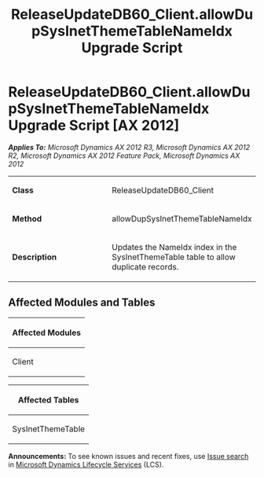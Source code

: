﻿---
title: ReleaseUpdateDB60_Client.allowDupSysInetThemeTableNameIdx Upgrade Script
TOCTitle: ReleaseUpdateDB60_Client.allowDupSysInetThemeTableNameIdx Upgrade Script
ms:assetid: 88b1a3f6-c1c5-b47c-5935-4f8f632539d1
ms:mtpsurl: https://msdn.microsoft.com/en-us/library/JJ736365(v=AX.60)
ms:contentKeyID: 49709555
ms.date: 05/18/2015
mtps_version: v=AX.60
---

# ReleaseUpdateDB60\_Client.allowDupSysInetThemeTableNameIdx Upgrade Script [AX 2012]


_**Applies To:** Microsoft Dynamics AX 2012 R3, Microsoft Dynamics AX 2012 R2, Microsoft Dynamics AX 2012 Feature Pack, Microsoft Dynamics AX 2012_

<table>
<colgroup>
<col style="width: 50%" />
<col style="width: 50%" />
</colgroup>
<tbody>
<tr class="odd">
<td><p><strong>Class</strong></p></td>
<td><p>ReleaseUpdateDB60_Client</p></td>
</tr>
<tr class="even">
<td><p><strong>Method</strong></p></td>
<td><p>allowDupSysInetThemeTableNameIdx</p></td>
</tr>
<tr class="odd">
<td><p><strong>Description</strong></p></td>
<td><p>Updates the NameIdx index in the SysInetThemeTable table to allow duplicate records.</p></td>
</tr>
</tbody>
</table>


## Affected Modules and Tables

<table>
<colgroup>
<col style="width: 100%" />
</colgroup>
<thead>
<tr class="header">
<th><p>Affected Modules</p></th>
</tr>
</thead>
<tbody>
<tr class="odd">
<td><p>Client</p></td>
</tr>
</tbody>
</table>


<table>
<colgroup>
<col style="width: 100%" />
</colgroup>
<thead>
<tr class="header">
<th><p>Affected Tables</p></th>
</tr>
</thead>
<tbody>
<tr class="odd">
<td><p>SysInetThemeTable</p></td>
</tr>
</tbody>
</table>

  
**Announcements:** To see known issues and recent fixes, use [Issue search](http://go.microsoft.com/fwlink/?linkid=389258) in [Microsoft Dynamics Lifecycle Services](http://go.microsoft.com/fwlink/?linkid=306505) (LCS).

